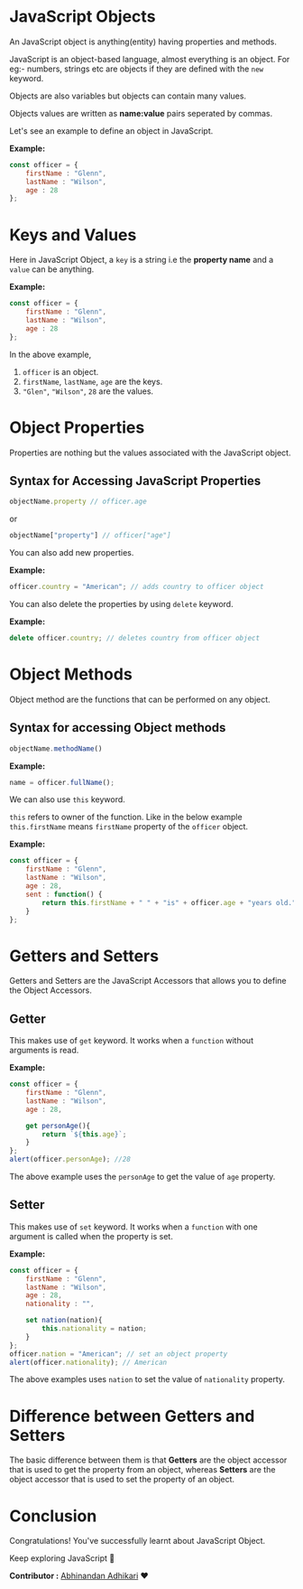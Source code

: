 # JavaScript Objects
An JavaScript object is anything(entity) having properties and methods.

JavaScript is an object-based language, almost everything is an object. For eg:- numbers, strings etc are objects if they are defined with the ```new``` keyword.

Objects are also variables but objects can contain many values.

Objects values are written as __name:value__ pairs seperated by commas.

Let's see an example to define an object in JavaScript.

__Example:__
```javascript
const officer = {
    firstName : "Glenn",
    lastName : "Wilson",
    age : 28
};
```
# Keys and Values

Here in JavaScript Object, a ```key``` is a string i.e the __property name__ and a ```value``` can be anything.

__Example:__
```javascript
const officer = {
    firstName : "Glenn",
    lastName : "Wilson",
    age : 28
};
```
In the above example,
1. ```officer``` is an object.
2. ```firstName```, ```lastName```, ```age``` are the keys.
3. ```"Glen"```, ```"Wilson"```, ```28``` are the values.
# Object Properties
Properties are nothing but the values associated with the JavaScript object.

## Syntax for Accessing JavaScript Properties
```js
objectName.property // officer.age
```
or
```js
objectName["property"] // officer["age"]
```
You can also add new properties.

__Example:__
```javascript
officer.country = "American"; // adds country to officer object
```
You can also delete the properties by using ```delete``` keyword.

__Example:__
```javascript
delete officer.country; // deletes country from officer object
```
# Object Methods
Object method are the functions that can be performed on any object.
## Syntax for accessing Object methods

```js
objectName.methodName()
```
__Example:__
```javascript 
name = officer.fullName();
```
We can also use ```this``` keyword.

```this``` refers to owner of the function. Like in the below example ```this.firstName``` means ```firstName``` property of the ```officer``` object.

__Example:__
```javascript
const officer = {
    firstName : "Glenn",
    lastName : "Wilson",
    age : 28,
    sent : function() {
        return this.firstName + " " + "is" + officer.age + "years old."; // Glenn is 28 years old.
    }
};
```

# Getters and Setters
Getters and Setters are the JavaScript Accessors that allows you to define the Object Accessors.
## Getter
This makes use of ```get``` keyword. It works when a ```function``` without arguments is read.

__Example:__
```javascript
const officer = {
    firstName : "Glenn",
    lastName : "Wilson",
    age : 28,

    get personAge(){
        return `${this.age}`;
    }
};
alert(officer.personAge); //28
```

The above example uses the ```personAge``` to get the value of ```age``` property.

## Setter
This makes use of ```set``` keyword. It works when a ```function``` with one argument is called when the property is set.

__Example:__
```javascript
const officer = {
    firstName : "Glenn",
    lastName : "Wilson",
    age : 28,
    nationality : "",

    set nation(nation){
        this.nationality = nation;
    }
};
officer.nation = "American"; // set an object property
alert(officer.nationality); // American
```
The above examples uses ```nation``` to set the value of ```nationality``` property.

# Difference between Getters and Setters
The basic difference between them is that __Getters__ are the object accessor that is used to get the property from an object, whereas __Setters__ are the object accessor that is used to set the property of an object.

# Conclusion

Congratulations! You've successfully learnt about JavaScript Object.

Keep exploring JavaScript :wave:

__Contributor :__ [Abhinandan Adhikari](https://github.com/AbhinandanAdhikari) :heart: 
